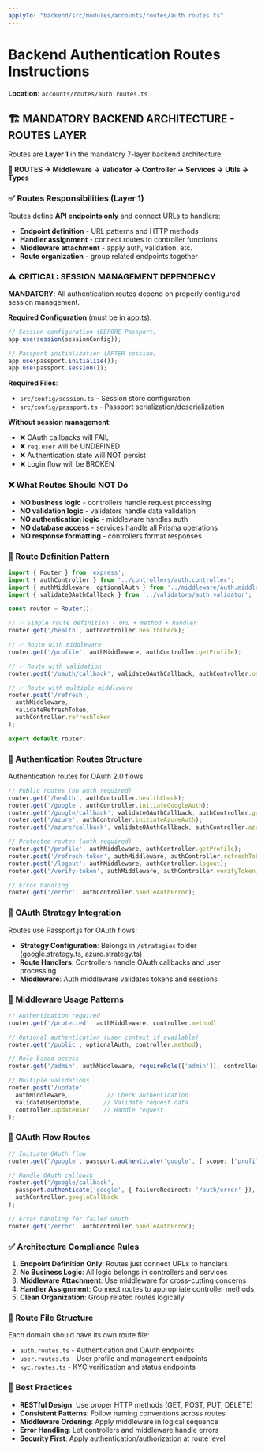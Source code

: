 ```yaml
---
applyTo: "backend/src/modules/accounts/routes/auth.routes.ts"
---
```


# Backend Authentication Routes Instructions

**Location:** `accounts/routes/auth.routes.ts`

## 🏗️ MANDATORY BACKEND ARCHITECTURE - ROUTES LAYER

Routes are **Layer 1** in the mandatory 7-layer backend architecture:

**🎯 ROUTES → Middleware → Validator → Controller → Services → Utils → Types**

### ✅ Routes Responsibilities (Layer 1)

Routes define **API endpoints only** and connect URLs to handlers:

- **Endpoint definition** - URL patterns and HTTP methods
- **Handler assignment** - connect routes to controller functions
- **Middleware attachment** - apply auth, validation, etc.
- **Route organization** - group related endpoints together

### ⚠️ CRITICAL: SESSION MANAGEMENT DEPENDENCY

**MANDATORY**: All authentication routes depend on properly configured session management.

**Required Configuration** (must be in app.ts):
```typescript
// Session configuration (BEFORE Passport)
app.use(session(sessionConfig));

// Passport initialization (AFTER session)
app.use(passport.initialize());
app.use(passport.session());
```

**Required Files**:
- `src/config/session.ts` - Session store configuration
- `src/config/passport.ts` - Passport serialization/deserialization

**Without session management**:
- ❌ OAuth callbacks will FAIL
- ❌ `req.user` will be UNDEFINED
- ❌ Authentication state will NOT persist
- ❌ Login flow will be BROKEN

### ❌ What Routes Should NOT Do

- **NO business logic** - controllers handle request processing
- **NO validation logic** - validators handle data validation
- **NO authentication logic** - middleware handles auth
- **NO database access** - services handle all Prisma operations
- **NO response formatting** - controllers format responses

### 🔄 Route Definition Pattern

```typescript
import { Router } from 'express';
import { authController } from '../controllers/auth.controller';
import { authMiddleware, optionalAuth } from '../middleware/auth.middleware';
import { validateOAuthCallback } from '../validators/auth.validator';

const router = Router();

// ✅ Simple route definition - URL + method + handler
router.get('/health', authController.healthCheck);

// ✅ Route with middleware
router.get('/profile', authMiddleware, authController.getProfile);

// ✅ Route with validation
router.post('/oauth/callback', validateOAuthCallback, authController.oauthCallback);

// ✅ Route with multiple middleware
router.post('/refresh', 
  authMiddleware, 
  validateRefreshToken, 
  authController.refreshToken
);

export default router;
```

### 📌 Authentication Routes Structure

Authentication routes for OAuth 2.0 flows:

```typescript
// Public routes (no auth required)
router.get('/health', authController.healthCheck);
router.get('/google', authController.initiateGoogleAuth);
router.get('/google/callback', validateOAuthCallback, authController.googleCallback);
router.get('/azure', authController.initiateAzureAuth);
router.get('/azure/callback', validateOAuthCallback, authController.azureCallback);

// Protected routes (auth required)
router.get('/profile', authMiddleware, authController.getProfile);
router.post('/refresh-token', authMiddleware, authController.refreshToken);
router.post('/logout', authMiddleware, authController.logout);
router.get('/verify-token', authMiddleware, authController.verifyToken);

// Error handling
router.get('/error', authController.handleAuthError);
```

### 🔐 OAuth Strategy Integration

Routes use Passport.js for OAuth flows:

- **Strategy Configuration**: Belongs in `/strategies` folder (google.strategy.ts, azure.strategy.ts)
- **Route Handlers**: Controllers handle OAuth callbacks and user processing
- **Middleware**: Auth middleware validates tokens and sessions

### 🚨 Middleware Usage Patterns

```typescript
// Authentication required
router.get('/protected', authMiddleware, controller.method);

// Optional authentication (user context if available)
router.get('/public', optionalAuth, controller.method);

// Role-based access
router.get('/admin', authMiddleware, requireRole(['admin']), controller.method);

// Multiple validations
router.post('/update', 
  authMiddleware,           // Check authentication
  validateUserUpdate,      // Validate request data
  controller.updateUser    // Handle request
);
```

### 🔄 OAuth Flow Routes

```typescript
// Initiate OAuth flow
router.get('/google', passport.authenticate('google', { scope: ['profile', 'email'] }));

// Handle OAuth callback
router.get('/google/callback', 
  passport.authenticate('google', { failureRedirect: '/auth/error' }),
  authController.googleCallback
);

// Error handling for failed OAuth
router.get('/error', authController.handleAuthError);
```

### ✅ Architecture Compliance Rules

1. **Endpoint Definition Only**: Routes just connect URLs to handlers
2. **No Business Logic**: All logic belongs in controllers and services
3. **Middleware Attachment**: Use middleware for cross-cutting concerns
4. **Handler Assignment**: Connect routes to appropriate controller methods
5. **Clean Organization**: Group related routes logically

### 📁 Route File Structure

Each domain should have its own route file:

- `auth.routes.ts` - Authentication and OAuth endpoints
- `user.routes.ts` - User profile and management endpoints
- `kyc.routes.ts` - KYC verification and status endpoints

### 🧪 Best Practices

- **RESTful Design**: Use proper HTTP methods (GET, POST, PUT, DELETE)
- **Consistent Patterns**: Follow naming conventions across routes  
- **Middleware Ordering**: Apply middleware in logical sequence
- **Error Handling**: Let controllers and middleware handle errors
- **Security First**: Apply authentication/authorization at route level
